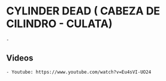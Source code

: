 
# CYLINDER DEAD ( CABEZA DE CILINDRO - CULATA)

    -


## Videos

    - Youtube: https://www.youtube.com/watch?v=Eu4sVI-UO24